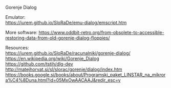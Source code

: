 Gorenje Dialog  


Emulator:  
https://jurem.github.io/SloRaDe/emu-dialog/emscript.htm  

More software:
https://www.oddbit-retro.org/from-obsolete-to-accessible-restoring-data-from-old-gorenje-dialog-floppies/

Resources:  
https://jurem.github.io/SloRaDe/racunalniki/gorenje-dialog/  
https://en.wikipedia.org/wiki/Gorenje_Dialog  
https://github.com/tstih/dlg-dev  
http://matejhorvat.si/sl/slorac/gorenje/dialog/index.htm  
https://books.google.si/books/about/Programski_paket_LINSTAR_na_mikrora%C4%8Duna.html?id=05MxOwAACAAJ&redir_esc=y  
